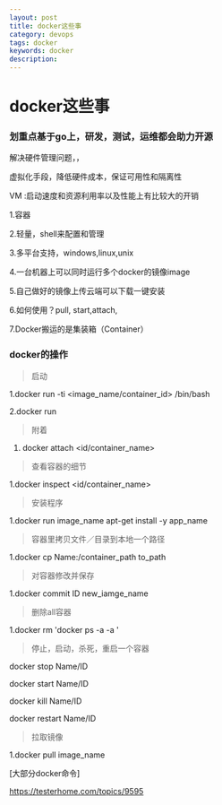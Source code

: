 ```yaml
---
layout: post
title: docker这些事
category: devops
tags: docker
keywords: docker
description:
---
```

# docker这些事

### 划重点基于go上，研发，测试，运维都会助力开源

解决硬件管理问题，，

虚拟化手段，降低硬件成本，保证可用性和隔离性

VM :启动速度和资源利用率以及性能上有比较大的开销



1.容器

2.轻量，shell来配置和管理

3.多平台支持，windows,linux,unix

4.一台机器上可以同时运行多个docker的镜像image

5.自己做好的镜像上传云端可以下载一键安装

6.如何使用？pull, start,attach,

7.Docker搬运的是集装箱（Container）

### docker的操作

> 启动

1.docker run -ti <image_name/container_id> /bin/bash

2.docker run

> 附着

1. docker attach <id/container_name>

> 查看容器的细节

1.docker inspect <id/container_name>

> 安装程序

1.docker run image_name apt-get install -y app_name

> 容器里拷贝文件／目录到本地一个路径

1.docker cp Name:/container_path to_path

> 对容器修改并保存

1.docker commit ID  new_iamge_name

> 删除all容器

1.docker rm 'docker ps -a -a '

> 停止，启动，杀死，重启一个容器

docker stop Name/ID

docker start Name/ID

docker kill Name/ID

docker restart Name/ID

> 拉取镜像

1.docker pull image_name

[大部分docker命令]

https://testerhome.com/topics/9595
